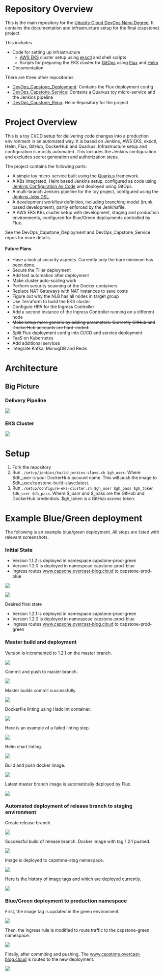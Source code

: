 # Repository Overview

This is the main repository for the [Udacity Cloud DevOps Nano Degree](https://www.udacity.com/course/cloud-dev-ops-nanodegree--nd9991).
It contains the documentation and infrastructure setup for the final (capstone) project.

This includes
* Code for setting up infrastructure
  - [AWS EKS](https://aws.amazon.com/de/eks/) cluster setup using [eksctl](https://github.com/weaveworks/eksctl) and shell scripts
  - Scripts for preparing the EKS cluster for [GitOps](https://www.weave.works/technologies/gitops/) using [Flux](https://www.weave.works/oss/flux/) 
  and [Helm](https://helm.sh/)
* Documentation

There are three other repositories 
* [DevOps_Capstone_Deployment](https://github.com/FlorianSeidel/DevOps_Capstone_Deployment):  Contains the Flux deployment config
* [DevOps_Capstone_Service](https://github.com/FlorianSeidel/DevOps_Capstone_Service): Contains a Quarkus toy micro-service and the Jenkins pipeline
* [DevOps_Capstone_Repo](https://github.com/FlorianSeidel/DevOps_Capstone_Repo): Helm Repository for the project


# Project Overview

This is a toy CI/CD setup for delivering code changes into a production environment in an automated way.
It is based on Jenkins, AWS EKS, eksctl, Helm, Flux, GitHub, DockerHub and Quarkus.
Infrastructure setup and configuration is mostly automated. This includes the Jenkins configuration and excludes secret generation and authorization steps.

The project contains the following parts:
- A simple toy micro-service built using the [Quarkus](https://quarkus.io/) framework.
- A K8s integrated, Helm based Jenkins setup, configured as code using [Jenkins Configuration As Code](https://jenkins.io/projects/jcasc/) and deployed using GitOps.
- A multi-branch Jenkins pipeline for the toy project, configured using the [Jenkins Jobs DSL](https://jenkinsci.github.io/job-dsl-plugin/).
- A development workflow definition, including branching model (trunk based development), partly enforced by the Jenkinsfile.
- A AWS EKS K8s cluster setup with development, staging and production environments, configured for Blue/Green deployments controlled by Flux. 

See the DevOps_Capstone_Deployment and DevOps_Capstone_Service repos for more details.

#### Future Plans

- Have a look at security aspects. Currently only the bare minimum has been done.
- Secure the Tiller deployment
- Add test automation after deployment
- Make cluster auto-scaling work
- Perform security scanning of the Docker containers
- Replace NAT Gateways with NAT instances to save costs
- Figure out why the NLB has all nodes in target group
- Use Terraform to build the EKS cluster
- Configure HPA for the Ingress Controller
- Add a second instance of the Ingress Controller running on a different node
- ~~Make setup more generic by adding parameters. Currently GitHub and DockerHub accounts are hard-coded.~~
- Split Flux deployment config into CI/CD and service deployment
- FaaS on Kubernetes
- Add additional services
- Integrate Kafka, MonogDB and Redis

# Architecture 

## Big Picture

### Delivery Pipeline

![](BigPicture-Delivery.png)

### EKS Cluster

![](Capstone-EKS-Cluster.png)

# Setup

1. Fork the repository
2. Run ```./setup/jenkins/build-jenkins-slave.sh $gh_user```. Where $dh_user is your DockerHub account name. This will push the image to $dh_user/capstone-build-slave:latest.
3. Run ```./setup/configure-eks-cluster.sh $gh_user $gh_pass $gh_token $dh_user $dh_pass```.
Where $*_user and $*_pass are the GitHub and DockerHub credentials. $gh_token is a GitHub access token.


# Example Blue/Green deployment

The following is an example blue/green deployment. All steps are listed with relevant screenshots.

### Initial State
- Version 1.1.2 is deployed in namespace capstone-prod-green
- Version 1.2.0 is deployed in namespcae capstone-prod-blue
- Ingress routes www.capsone.overcast-blog.cloud to capstone-prod-blue

![](deployment-example/1_InitialState.png)

![](deployment-example/2_IngressInitialState.png)

Desired final state
- Version 1.2.1 is deployed in namespace capstone-prod-green
- Version 1.2.0 is deployed in namespcae capstone-prod-blue
- Ingress routes www.capsone.overcast-blog.cloud to capstone-prod-green

### Master build and deployment

Version is incremented to 1.2.1 on the master branch.

![](deployment-example/3_IncrementPatch.png)

Commit and push to master branch.

![](deployment-example/4_PushToMaster.png)

Master builds commit successfully.

![](deployment-example/5_SuccessfulBuildOfMaster.png)

Dockerfile linting using Hadolint container.

![](deployment-example/6_Lint_DockerFile.png)

Here is an example of a failed linting step.

![](deployment-example/6.1_Failed_Docker_Lint.png)


Helm chart linting.

![](deployment-example/7_Lint_Helm_Chart.png)

Build and push docker image.

![](deployment-example/8_BuildAndPushImage.png)

Latest master branch image is automatically deployed by Flux.

![](deployment-example/9_LatestMasterBranchImageDeployed.png)

### Automated deployment of release branch to staging environment

Create release branch.

![](deployment-example/10_CreateReleaseBranch.png)

Successful build of release branch. Docker image with tag 1.2.1 pushed.

![](deployment-example/11_SuccessFullReleaseBuild.png)

Image is deployed to capstone-stag namespace.

![](deployment-example/12_PathVersionDeployedInStagingNamespace.png)

Here is the history of image tags and which are deployed currently.

![](deployment-example/13_ImagesDeployedInStagAndDev.png)

### Blue/Green deployment to production namespace

First, the image tag is updated in the green environment. 

![](deployment-example/15_DeployNewVersionToGreenEnv.png)

Then, the ingress rule is modified to route traffic to the capstone-green namespace.

![](deployment-example/16_SwitchIngressToGreenFile.png)

Finally, after commiting and pushing. The www.capstone.overcast-blog.cloud is routed to the new deployment.

![](deployment-example/17_IngressSwitchedToGreen.png)















